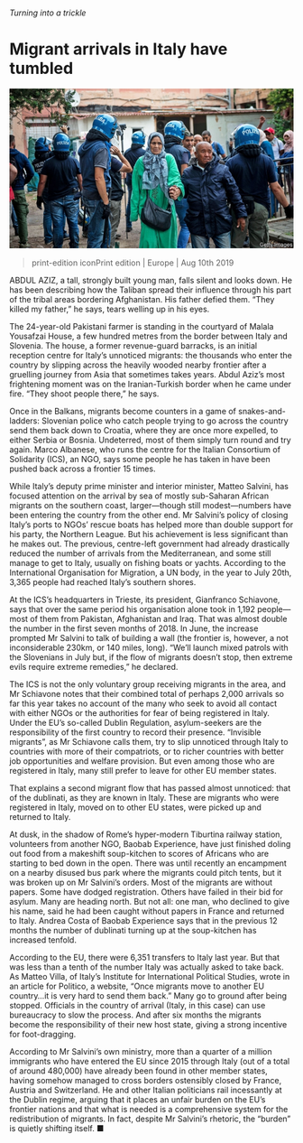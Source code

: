 ###### Turning into a trickle

# Migrant arrivals in Italy have tumbled 

![image](images/20190810_EUP003_0.jpg) 

> print-edition iconPrint edition | Europe | Aug 10th 2019 

ABDUL AZIZ, a tall, strongly built young man, falls silent and looks down. He has been describing how the Taliban spread their influence through his part of the tribal areas bordering Afghanistan. His father defied them. “They killed my father,” he says, tears welling up in his eyes. 

The 24-year-old Pakistani farmer is standing in the courtyard of Malala Yousafzai House, a few hundred metres from the border between Italy and Slovenia. The house, a former revenue-guard barracks, is an initial reception centre for Italy’s unnoticed migrants: the thousands who enter the country by slipping across the heavily wooded nearby frontier after a gruelling journey from Asia that sometimes takes years. Abdul Aziz’s most frightening moment was on the Iranian-Turkish border when he came under fire. “They shoot people there,” he says. 

Once in the Balkans, migrants become counters in a game of snakes-and-ladders: Slovenian police who catch people trying to go across the country send them back down to Croatia, where they are once more expelled, to either Serbia or Bosnia. Undeterred, most of them simply turn round and try again. Marco Albanese, who runs the centre for the Italian Consortium of Solidarity (ICS), an NGO, says some people he has taken in have been pushed back across a frontier 15 times. 

While Italy’s deputy prime minister and interior minister, Matteo Salvini, has focused attention on the arrival by sea of mostly sub-Saharan African migrants on the southern coast, larger—though still modest—numbers have been entering the country from the other end. Mr Salvini’s policy of closing Italy’s ports to NGOs’ rescue boats has helped more than double support for his party, the Northern League. But his achievement is less significant than he makes out. The previous, centre-left government had already drastically reduced the number of arrivals from the Mediterranean, and some still manage to get to Italy, usually on fishing boats or yachts. According to the International Organisation for Migration, a UN body, in the year to July 20th, 3,365 people had reached Italy’s southern shores. 

At the ICS’s headquarters in Trieste, its president, Gianfranco Schiavone, says that over the same period his organisation alone took in 1,192 people—most of them from Pakistan, Afghanistan and Iraq. That was almost double the number in the first seven months of 2018. In June, the increase prompted Mr Salvini to talk of building a wall (the frontier is, however, a not inconsiderable 230km, or 140 miles, long). “We’ll launch mixed patrols with the Slovenians in July but, if the flow of migrants doesn’t stop, then extreme evils require extreme remedies,” he declared. 

The ICS is not the only voluntary group receiving migrants in the area, and Mr Schiavone notes that their combined total of perhaps 2,000 arrivals so far this year takes no account of the many who seek to avoid all contact with either NGOs or the authorities for fear of being registered in Italy. Under the EU’s so-called Dublin Regulation, asylum-seekers are the responsibility of the first country to record their presence. “Invisible migrants”, as Mr Schiavone calls them, try to slip unnoticed through Italy to countries with more of their compatriots, or to richer countries with better job opportunities and welfare provision. But even among those who are registered in Italy, many still prefer to leave for other EU member states. 

That explains a second migrant flow that has passed almost unnoticed: that of the dublinati, as they are known in Italy. These are migrants who were registered in Italy, moved on to other EU states, were picked up and returned to Italy. 

At dusk, in the shadow of Rome’s hyper-modern Tiburtina railway station, volunteers from another NGO, Baobab Experience, have just finished doling out food from a makeshift soup-kitchen to scores of Africans who are starting to bed down in the open. There was until recently an encampment on a nearby disused bus park where the migrants could pitch tents, but it was broken up on Mr Salvini’s orders. Most of the migrants are without papers. Some have dodged registration. Others have failed in their bid for asylum. Many are heading north. But not all: one man, who declined to give his name, said he had been caught without papers in France and returned to Italy. Andrea Costa of Baobab Experience says that in the previous 12 months the number of dublinati turning up at the soup-kitchen has increased tenfold. 

According to the EU, there were 6,351 transfers to Italy last year. But that was less than a tenth of the number Italy was actually asked to take back. As Matteo Villa, of Italy’s Institute for International Political Studies, wrote in an article for Politico, a website, “Once migrants move to another EU country…it is very hard to send them back.” Many go to ground after being stopped. Officials in the country of arrival (Italy, in this case) can use bureaucracy to slow the process. And after six months the migrants become the responsibility of their new host state, giving a strong incentive for foot-dragging. 

According to Mr Salvini’s own ministry, more than a quarter of a million immigrants who have entered the EU since 2015 through Italy (out of a total of around 480,000) have already been found in other member states, having somehow managed to cross borders ostensibly closed by France, Austria and Switzerland. He and other Italian politicians rail incessantly at the Dublin regime, arguing that it places an unfair burden on the EU’s frontier nations and that what is needed is a comprehensive system for the redistribution of migrants. In fact, despite Mr Salvini’s rhetoric, the “burden” is quietly shifting itself. ■ 

